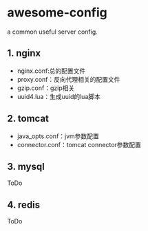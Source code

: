# awesome-config
a common useful server config.
## 1. nginx

- nginx.conf:总的配置文件
- proxy.conf：反向代理相关的配置文件
- gzip.conf：gzip相关
- uuid4.lua：生成uuid的lua脚本

## 2. tomcat

- java_opts.conf：jvm参数配置
- connector.conf：tomcat connector参数配置

## 3. mysql

ToDo

## 4. redis

ToDo